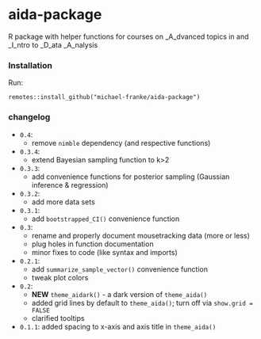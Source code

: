 # aida-package
R package with helper functions for courses on _A_dvanced topics in and _I_ntro to _D_ata _A_nalysis

### Installation

Run:

```
remotes::install_github("michael-franke/aida-package")
```

### changelog

- `0.4`:
    - remove `nimble` dependency (and respective functions)
- `0.3.4`:
    - extend Bayesian sampling function to k>2
- `0.3.3`:
    - add convenience functions for posterior sampling (Gaussian inference & regression)
- `0.3.2`:
    - add more data sets
- `0.3.1`: 
    - add `bootstrapped_CI()` convenience function
- `0.3`: 
    - rename and properly document mousetracking data (more or less)
    - plug holes in function documentation
    - minor fixes to code (like syntax and imports)
- `0.2.1`: 
    - add `summarize_sample_vector()` convenience function
    - tweak plot colors
- `0.2`:  
    - **NEW** `theme_aidark()` - a dark version of `theme_aida()`  
    - added grid lines by default to `theme_aida()`; turn off via `show.grid = FALSE`  
    - clarified tooltips  
- `0.1.1`: added spacing to x-axis and axis title in `theme_aida()`  

